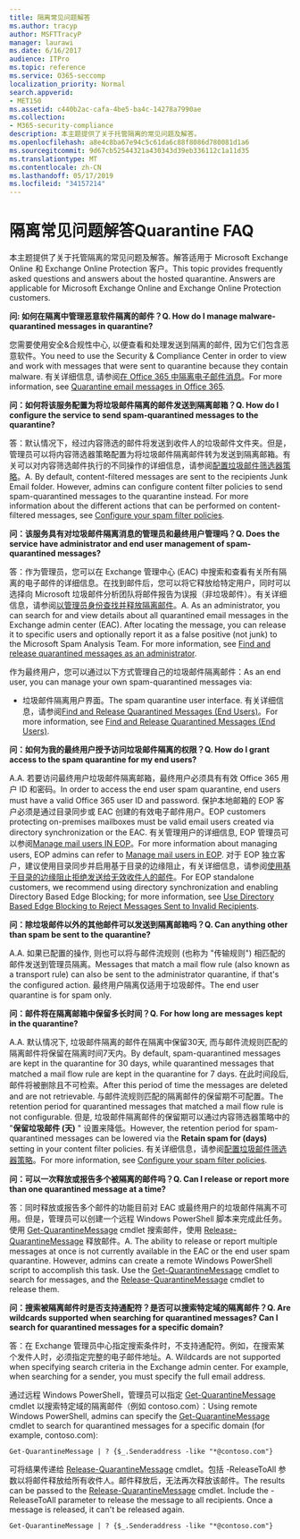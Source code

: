 ```yaml
---
title: 隔离常见问题解答
ms.author: tracyp
author: MSFTTracyP
manager: laurawi
ms.date: 6/16/2017
audience: ITPro
ms.topic: reference
ms.service: O365-seccomp
localization_priority: Normal
search.appverid:
- MET150
ms.assetid: c440b2ac-cafa-4be5-ba4c-14278a7990ae
ms.collection:
- M365-security-compliance
description: 本主题提供了关于托管隔离的常见问题及解答。
ms.openlocfilehash: a8e4c8ba67e94c5c61da6c88f8086d780081d1a6
ms.sourcegitcommit: 9d67cb52544321a430343d39eb336112c1a11d35
ms.translationtype: MT
ms.contentlocale: zh-CN
ms.lasthandoff: 05/17/2019
ms.locfileid: "34157214"
---
```

# <a name="quarantine-faq"></a><span data-ttu-id="028a9-103">隔离常见问题解答</span><span class="sxs-lookup"><span data-stu-id="028a9-103">Quarantine FAQ</span></span>

<span data-ttu-id="028a9-p101">本主题提供了关于托管隔离的常见问题及解答。解答适用于 Microsoft Exchange Online 和 Exchange Online Protection 客户。</span><span class="sxs-lookup"><span data-stu-id="028a9-p101">This topic provides frequently asked questions and answers about the hosted quarantine. Answers are applicable for Microsoft Exchange Online and Exchange Online Protection customers.</span></span>
  
 <span data-ttu-id="028a9-106">**问: 如何在隔离中管理恶意软件隔离的邮件？**</span><span class="sxs-lookup"><span data-stu-id="028a9-106">**Q. How do I manage malware-quarantined messages in quarantine?**</span></span>
  
<span data-ttu-id="028a9-107">您需要使用安全&amp;合规性中心, 以便查看和处理发送到隔离的邮件, 因为它们包含恶意软件。</span><span class="sxs-lookup"><span data-stu-id="028a9-107">You need to use the Security &amp; Compliance Center in order to view and work with messages that were sent to quarantine because they contain malware.</span></span> <span data-ttu-id="028a9-108">有关详细信息, 请参阅[在 Office 365 中隔离电子邮件消息](https://support.office.com/article/Quarantine-email-messages-in-Office-365-4c234874-015e-4768-8495-98fcccfc639b)。</span><span class="sxs-lookup"><span data-stu-id="028a9-108">For more information, see [Quarantine email messages in Office 365](https://support.office.com/article/Quarantine-email-messages-in-Office-365-4c234874-015e-4768-8495-98fcccfc639b).</span></span>
  
 <span data-ttu-id="028a9-109">**问：如何将该服务配置为将垃圾邮件隔离的邮件发送到隔离邮箱？**</span><span class="sxs-lookup"><span data-stu-id="028a9-109">**Q. How do I configure the service to send spam-quarantined messages to the quarantine?**</span></span>
  
<span data-ttu-id="028a9-p103">答：默认情况下，经过内容筛选的邮件将发送到收件人的垃圾邮件文件夹。但是，管理员可以将内容筛选器策略配置为将垃圾邮件隔离邮件转为发送到隔离邮箱。有关可以对内容筛选邮件执行的不同操作的详细信息，请参阅[配置垃圾邮件筛选器策略](configure-your-spam-filter-policies.md)。</span><span class="sxs-lookup"><span data-stu-id="028a9-p103">A. By default, content-filtered messages are sent to the recipients Junk Email folder. However, admins can configure content filter policies to send spam-quarantined messages to the quarantine instead. For more information about the different actions that can be performed on content-filtered messages, see [Configure your spam filter policies](configure-your-spam-filter-policies.md).</span></span>
  
 <span data-ttu-id="028a9-114">**问：该服务具有对垃圾邮件隔离消息的管理员和最终用户管理吗？**</span><span class="sxs-lookup"><span data-stu-id="028a9-114">**Q. Does the service have administrator and end user management of spam-quarantined messages?**</span></span>
  
<span data-ttu-id="028a9-p104">答：作为管理员，您可以在 Exchange 管理中心 (EAC) 中搜索和查看有关所有隔离的电子邮件的详细信息。在找到邮件后，您可以将它释放给特定用户，同时可以选择向 Microsoft 垃圾邮件分析团队将邮件报告为误报（非垃圾邮件）。有关详细信息，请参阅[以管理员身份查找并释放隔离邮件](find-and-release-quarantined-messages-as-an-administrator.md)。</span><span class="sxs-lookup"><span data-stu-id="028a9-p104">A. As an administrator, you can search for and view details about all quarantined email messages in the Exchange admin center (EAC). After locating the message, you can release it to specific users and optionally report it as a false positive (not junk) to the Microsoft Spam Analysis Team. For more information, see [Find and release quarantined messages as an administrator](find-and-release-quarantined-messages-as-an-administrator.md).</span></span>
  
<span data-ttu-id="028a9-119">作为最终用户，您可以通过以下方式管理自己的垃圾邮件隔离邮件：</span><span class="sxs-lookup"><span data-stu-id="028a9-119">As an end user, you can manage your own spam-quarantined messages via:</span></span> 
  
- <span data-ttu-id="028a9-120">垃圾邮件隔离用户界面。</span><span class="sxs-lookup"><span data-stu-id="028a9-120">The spam quarantine user interface.</span></span> <span data-ttu-id="028a9-121">有关详细信息，请参阅[Find and Release Quarantined Messages (End Users)](http://technet.microsoft.com/library/e439b560-827a-4807-abd3-6b861c1ff786.aspx)。</span><span class="sxs-lookup"><span data-stu-id="028a9-121">For more information, see [Find and Release Quarantined Messages (End Users)](http://technet.microsoft.com/library/e439b560-827a-4807-abd3-6b861c1ff786.aspx).</span></span>
        
 <span data-ttu-id="028a9-122">**问：如何为我的最终用户授予访问垃圾邮件隔离的权限？**</span><span class="sxs-lookup"><span data-stu-id="028a9-122">**Q. How do I grant access to the spam quarantine for my end users?**</span></span>
  
<span data-ttu-id="028a9-123">A.</span><span class="sxs-lookup"><span data-stu-id="028a9-123">A.</span></span> <span data-ttu-id="028a9-124">若要访问最终用户垃圾邮件隔离邮箱，最终用户必须具有有效 Office 365 用户 ID 和密码。</span><span class="sxs-lookup"><span data-stu-id="028a9-124">In order to access the end user spam quarantine, end users must have a valid Office 365 user ID and password.</span></span> <span data-ttu-id="028a9-125">保护本地邮箱的 EOP 客户必须是通过目录同步或 EAC 创建的有效电子邮件用户。</span><span class="sxs-lookup"><span data-stu-id="028a9-125">EOP customers protecting on-premises mailboxes must be valid email users created via directory synchronization or the EAC.</span></span> <span data-ttu-id="028a9-126">有关管理用户的详细信息, EOP 管理员可以参阅[Manage mail users IN EOP](eop/manage-mail-users-in-eop.md)。</span><span class="sxs-lookup"><span data-stu-id="028a9-126">For more information about managing users, EOP admins can refer to [Manage mail users in EOP](eop/manage-mail-users-in-eop.md).</span></span> <span data-ttu-id="028a9-127">对于 EOP 独立客户，建议使用目录同步并启用基于目录的边缘阻止，有关详细信息，请参阅[使用基于目录的边缘阻止拒绝发送给无效收件人的邮件](http://technet.microsoft.com/library/ca7b7416-92ed-40ad-abdb-695be46ea2e4.aspx)。</span><span class="sxs-lookup"><span data-stu-id="028a9-127">For EOP standalone customers, we recommend using directory synchronization and enabling Directory Based Edge Blocking; for more information, see [Use Directory Based Edge Blocking to Reject Messages Sent to Invalid Recipients](http://technet.microsoft.com/library/ca7b7416-92ed-40ad-abdb-695be46ea2e4.aspx).</span></span>
  
 <span data-ttu-id="028a9-128">**问：除垃圾邮件以外的其他邮件可以发送到隔离邮箱吗？**</span><span class="sxs-lookup"><span data-stu-id="028a9-128">**Q. Can anything other than spam be sent to the quarantine?**</span></span>
  
<span data-ttu-id="028a9-129">A.</span><span class="sxs-lookup"><span data-stu-id="028a9-129">A.</span></span> <span data-ttu-id="028a9-130">如果已配置的操作, 则也可以将与邮件流规则 (也称为 "传输规则") 相匹配的邮件发送到管理员隔离。</span><span class="sxs-lookup"><span data-stu-id="028a9-130">Messages that match a mail flow rule (also known as a transport rule) can also be sent to the administrator quarantine, if that's the configured action.</span></span> <span data-ttu-id="028a9-131">最终用户隔离仅适用于垃圾邮件。</span><span class="sxs-lookup"><span data-stu-id="028a9-131">The end user quarantine is for spam only.</span></span>
  
 <span data-ttu-id="028a9-132">**问：邮件将在隔离邮箱中保留多长时间？**</span><span class="sxs-lookup"><span data-stu-id="028a9-132">**Q. For how long are messages kept in the quarantine?**</span></span>
  
<span data-ttu-id="028a9-133">A.</span><span class="sxs-lookup"><span data-stu-id="028a9-133">A.</span></span> <span data-ttu-id="028a9-134">默认情况下, 垃圾邮件隔离的邮件在隔离中保留30天, 而与邮件流规则匹配的隔离邮件将保留在隔离时间7天内。</span><span class="sxs-lookup"><span data-stu-id="028a9-134">By default, spam-quarantined messages are kept in the quarantine for 30 days, while quarantined messages that matched a mail flow rule are kept in the quarantine for 7 days.</span></span> <span data-ttu-id="028a9-135">在此时间段后, 邮件将被删除且不可检索。</span><span class="sxs-lookup"><span data-stu-id="028a9-135">After this period of time the messages are deleted and are not retrievable.</span></span> <span data-ttu-id="028a9-136">与邮件流规则匹配的隔离邮件的保留期不可配置。</span><span class="sxs-lookup"><span data-stu-id="028a9-136">The retention period for quarantined messages that matched a mail flow rule is not configurable.</span></span> <span data-ttu-id="028a9-137">但是, 垃圾邮件隔离邮件的保留期可以通过内容筛选器策略中的 "**保留垃圾邮件 (天)** " 设置来降低。</span><span class="sxs-lookup"><span data-stu-id="028a9-137">However, the retention period for spam-quarantined messages can be lowered via the **Retain spam for (days)** setting in your content filter policies.</span></span> <span data-ttu-id="028a9-138">有关详细信息，请参阅[配置垃圾邮件筛选器策略](configure-your-spam-filter-policies.md)。</span><span class="sxs-lookup"><span data-stu-id="028a9-138">For more information, see [Configure your spam filter policies](configure-your-spam-filter-policies.md).</span></span>
  
 <span data-ttu-id="028a9-139">**问：可以一次释放或报告多个被隔离的邮件吗？**</span><span class="sxs-lookup"><span data-stu-id="028a9-139">**Q. Can I release or report more than one quarantined message at a time?**</span></span>
  
<span data-ttu-id="028a9-p109">答：同时释放或报告多个邮件的功能目前对 EAC 或最终用户的垃圾邮件隔离不可用。但是，管理员可以创建一个远程 Windows PowerShell 脚本来完成此任务。使用 [Get-QuarantineMessage](http://technet.microsoft.com/library/88026da1-8dbc-49e7-80e8-112a32773c34.aspx) cmdlet 搜索邮件，使用 [Release-QuarantineMessage](http://technet.microsoft.com/library/4a3aa05c-238f-46f2-b8dd-b0e3c38eab3e.aspx) 释放邮件。</span><span class="sxs-lookup"><span data-stu-id="028a9-p109">A. The ability to release or report multiple messages at once is not currently available in the EAC or the end user spam quarantine. However, admins can create a remote Windows PowerShell script to accomplish this task. Use the [Get-QuarantineMessage](http://technet.microsoft.com/library/88026da1-8dbc-49e7-80e8-112a32773c34.aspx) cmdlet to search for messages, and the [Release-QuarantineMessage](http://technet.microsoft.com/library/4a3aa05c-238f-46f2-b8dd-b0e3c38eab3e.aspx) cmdlet to release them.</span></span> 
  
 <span data-ttu-id="028a9-144">**问：搜索被隔离邮件时是否支持通配符？是否可以搜索特定域的隔离邮件？**</span><span class="sxs-lookup"><span data-stu-id="028a9-144">**Q. Are wildcards supported when searching for quarantined messages? Can I search for quarantined messages for a specific domain?**</span></span>
  
<span data-ttu-id="028a9-p110">答：在 Exchange 管理员中心指定搜索条件时，不支持通配符。例如，在搜索某个发件人时，必须指定完整的电子邮件地址。</span><span class="sxs-lookup"><span data-stu-id="028a9-p110">A. Wildcards are not supported when specifying search criteria in the Exchange admin center. For example, when searching for a sender, you must specify the full email address.</span></span>
  
<span data-ttu-id="028a9-148">通过远程 Windows PowerShell，管理员可以指定 [Get-QuarantineMessage](http://technet.microsoft.com/library/88026da1-8dbc-49e7-80e8-112a32773c34.aspx) cmdlet 以搜索特定域的隔离邮件（例如 contoso.com）：</span><span class="sxs-lookup"><span data-stu-id="028a9-148">Using remote Windows PowerShell, admins can specify the [Get-QuarantineMessage](http://technet.microsoft.com/library/88026da1-8dbc-49e7-80e8-112a32773c34.aspx) cmdlet to search for quarantined messages for a specific domain (for example, contoso.com):</span></span> 
  
```
Get-QuarantineMessage | ? {$_.Senderaddress -like "*@contoso.com"}
```

<span data-ttu-id="028a9-p111">可将结果传递给 [Release-QuarantineMessage](http://technet.microsoft.com/library/4a3aa05c-238f-46f2-b8dd-b0e3c38eab3e.aspx) cmdlet。包括 -ReleaseToAll 参数以将邮件释放给所有收件人。邮件释放后，无法再次释放该邮件。</span><span class="sxs-lookup"><span data-stu-id="028a9-p111">The results can be passed to the [Release-QuarantineMessage](http://technet.microsoft.com/library/4a3aa05c-238f-46f2-b8dd-b0e3c38eab3e.aspx) cmdlet. Include the -ReleaseToAll parameter to release the message to all recipients. Once a message is released, it can't be released again.</span></span> 
  
```
Get-QuarantineMessage | ? {$_.Senderaddress -like "*@contoso.com"}
```


